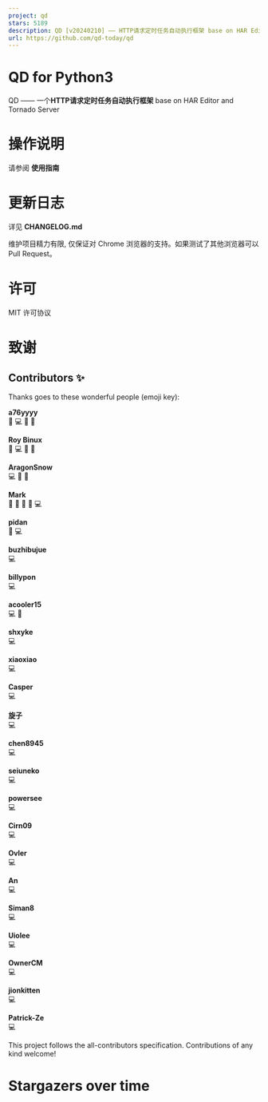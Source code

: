 ```yaml
---
project: qd
stars: 5189
description: QD [v20240210] —— HTTP请求定时任务自动执行框架 base on HAR Editor and Tornado Server
url: https://github.com/qd-today/qd
---
```


QD for Python3
==============

QD —— 一个**HTTP请求定时任务自动执行框架** base on HAR Editor and Tornado Server

操作说明
====

请参阅 **使用指南**

更新日志
====

详见 **CHANGELOG.md**

维护项目精力有限, 仅保证对 Chrome 浏览器的支持。如果测试了其他浏览器可以 Pull Request。

许可
==

MIT 许可协议

致谢
==

Contributors ✨
--------------

Thanks goes to these wonderful people (emoji key):

  
**a76yyyy**  
🎨 💻 🚧 📖

  
**Roy Binux**  
🎨 💻 🚧 📖

  
**AragonSnow**  
💻 🎨 🚧

  
**Mark**  
🎨 📝 📖 🚧 💻

  
**pidan**  
🎨 💻

  
**buzhibujue**  
💻

  
**billypon**  
💻

  
**acooler15**  
💻 🚧

  
**shxyke**  
💻

  
**xiaoxiao**  
💻

  
**Casper**  
💻

  
**旋子**  
💻

  
**chen8945**  
💻

  
**seiuneko**  
💻

  
**powersee**  
💻

  
**Cirn09**  
💻

  
**Ovler**  
💻

  
**An**  
💻

  
**Siman8**  
💻

  
**Uiolee**  
💻

  
**OwnerCM**  
💻

  
**jionkitten**  
💻

  
**Patrick-Ze**  
💻

This project follows the all-contributors specification. Contributions of any kind welcome!

Stargazers over time
====================
